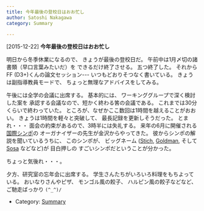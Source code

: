 ```yaml
---
title: 今年最後の登校日はおお忙し
author: Satoshi Nakagawa
category: Summary

---
```


[2015-12-22] **今年最後の登校日はおお忙し** 

 明日から冬季休業になるので、
きょうが最後の登校日だ。
午前中は1月〆切の諸書類（早口言葉みたいだ）を
できるだけ終了させる。
五つ終了した。
それからFF (D3+)くんの論文セッション---
いつもどおりそつなく書いている。
きょうは副指導教員モードで、
ちょっと無理なアドバイスをしてみる。

 午後には全学の会議に出席する。
基本的には、
ワーキンググループで深く検討した案を
承認する会議なので、短かく終わる筈の会議である。
これまでは30分くらいで終わっていた。
ところが、なぜかここ数回は1時間を越えることがおおい。
きょうは1時間を軽々と突破して、
最長記録を更新しそうだった。
とまれ・・・
面会の約束があるので、3時半には失礼する。
来年の6月に開催される
[国際シンポ](http://philevents.org/event/show/17920)の
オーガナイザーの先生が金沢からやってきた。
彼からシンポの解説を聞いているうちに、
このシンポが、
ビッグネーム
([Stich](https://ja.wikipedia.org/wiki/%E3%82%B9%E3%83%86%E3%82%A3%E3%83%BC%E3%83%B4%E3%83%B3%E3%83%BB%E3%82%B9%E3%83%86%E3%82%A3%E3%83%83%E3%83%81),
[Goldman](https://ja.wikipedia.org/wiki/%E3%82%A2%E3%83%AB%E3%83%B4%E3%82%A3%E3%83%B3%E3%83%BB%E3%82%B4%E3%83%BC%E3%83%AB%E3%83%89%E3%83%9E%E3%83%B3),
そして
[Sosa](https://en.wikipedia.org/wiki/Ernest_Sosa) などなど)が
目白押しの
すごいシンポだということが分かった。

 ちょっと気後れ・・・。

 夕方、研究室の忘年会に出席する。
学生さんたちがいろいろ料理をもちよっている。
おいなりさんやピザ、
モンゴル風の餃子、
ハルピン風の餃子などなど、
ご馳走ばっかり `(^_^)/`

- Category: [Summary](https://merapano.github.io/categories.html#Summary)

